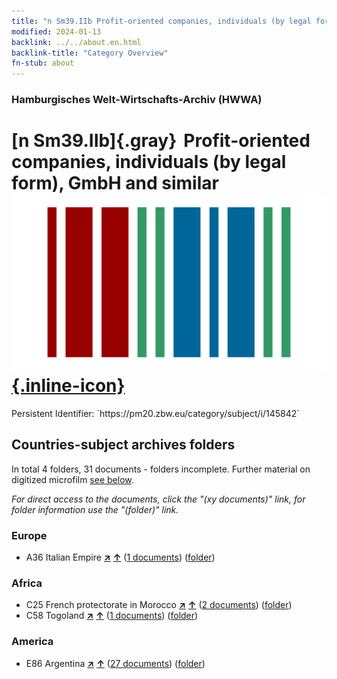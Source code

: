 ```yaml
---
title: "n Sm39.IIb Profit-oriented companies, individuals (by legal form), GmbH and similar"
modified: 2024-01-13
backlink: ../../about.en.html
backlink-title: "Category Overview"
fn-stub: about
---
```


### Hamburgisches Welt-Wirtschafts-Archiv (HWWA)

# [n Sm39.IIb]{.gray}&#8201; Profit-oriented companies, individuals (by legal form), GmbH and similar &#160; [![Wikidata](/images/Wikidata-logo.svg "Wikidata"){.inline-icon}](http://www.wikidata.org/entity/Q104710363)

<div class="hint">Persistent Identifier: `https://pm20.zbw.eu/category/subject/i/145842`</div>







## Countries-subject archives folders







In total 4 folders, 31 documents - folders incomplete. Further material on digitized microfilm [see below](#filmsections).

_For direct access to the documents, click the "(xy documents)" link, for folder information use the "(folder)" link._



### Europe

- A36 Italian Empire [**&nearr;**](../../../geo/i/141012/about.en.html "Italian Empire (all folders)") [**&uarr;**](../../../geo/about.en.html#A36 "Country category system") (<a href="https://pm20.zbw.eu/iiifview/folder/sh/141012,145842" title="about: Italian Empire : Profit-oriented companies, individuals (by legal form), GmbH and similar" target="_blank">1 documents</a>) ([folder](../../../../folder/sh/1410xx/141012/1458xx/145842/about.en.html))

### Africa

- C25 French protectorate in Morocco [**&nearr;**](../../../geo/i/141358/about.en.html "French protectorate in Morocco (all folders)") [**&uarr;**](../../../geo/about.en.html#C25 "Country category system") (<a href="https://pm20.zbw.eu/iiifview/folder/sh/141358,145842" title="about: French protectorate in Morocco : Profit-oriented companies, individuals (by legal form), GmbH and similar" target="_blank">2 documents</a>) ([folder](../../../../folder/sh/1413xx/141358/1458xx/145842/about.en.html))
- C58 Togoland [**&nearr;**](../../../geo/i/141408/about.en.html "Togoland (all folders)") [**&uarr;**](../../../geo/about.en.html#C58 "Country category system") (<a href="https://pm20.zbw.eu/iiifview/folder/sh/141408,145842" title="about: Togoland : Profit-oriented companies, individuals (by legal form), GmbH and similar" target="_blank">1 documents</a>) ([folder](../../../../folder/sh/1414xx/141408/1458xx/145842/about.en.html))

### America

- E86 Argentina [**&nearr;**](../../../geo/i/141692/about.en.html "Argentina (all folders)") [**&uarr;**](../../../geo/about.en.html#E86 "Country category system") (<a href="https://pm20.zbw.eu/iiifview/folder/sh/141692,145842" title="about: Argentina : Profit-oriented companies, individuals (by legal form), GmbH and similar" target="_blank">27 documents</a>) ([folder](../../../../folder/sh/1416xx/141692/1458xx/145842/about.en.html))



<a id="filmsections" />













